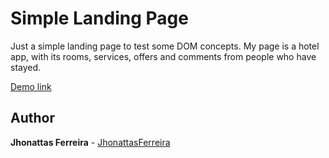 # Simple Landing Page
  Just a simple landing page to test some DOM concepts.
  My page is a hotel app, with its rooms, services, offers and comments from people who have stayed.

  [Demo link](https://focused-lamarr-51dd47.netlify.app)

## Author

**Jhonattas Ferreira**  - [JhonattasFerreira](https://github.com/JhonattasFerreira)